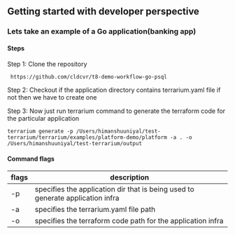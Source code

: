 ## Getting started with developer perspective

### Lets take an example of a Go application(banking app)

#### Steps

Step 1: Clone the repository
```
 https://github.com/cldcvr/t8-demo-workflow-go-psql
```
Step 2: Checkout if the application directory contains terrarium.yaml file if not then we have to create one

Step 3: Now just run terrarium command to generate the terraform code for the particular application

```
terrarium generate -p /Users/himanshuuniyal/test-terrarium/terrarium/examples/platform-demo/platform -a . -o /Users/himanshuuniyal/test-terrarium/output
```

#### Command flags

|  flags  |  description |
| ------  |  ----------- |
|  -p     |  specifies the application dir that is being used to generate application infra |
|  -a     |  specifies the terrarium.yaml file path            |
|  -o     |   specifies the terraform code path for the application infra           |
